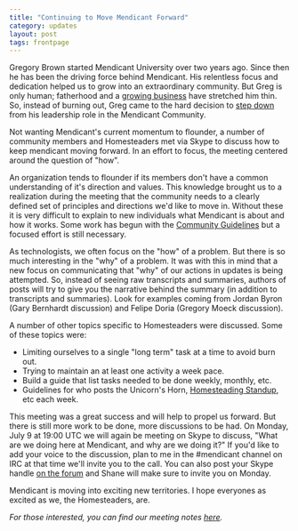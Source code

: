 ```yaml
---
title: "Continuing to Move Mendicant Forward"
category: updates
layout: post
tags: frontpage
---
```


Gregory Brown started Mendicant University over two years ago. Since then he has been the driving force behind Mendicant. His relentless focus and dedication helped us to grow into an extraordinary community. But Greg is only human; fatherhood and a [growing business](http://practicingruby.com/) have stretched him thin. So, instead of burning out, Greg came to the hard decision to [step down](http://forum.mendicantuniversity.org/discussion/32/changing-my-role-in-mendicant) from his leadership role in the Mendicant Community.

Not wanting Mendicant's current momentum to flounder, a number of community members and Homesteaders met via Skype to discuss how to keep mendicant moving forward. In an effort to focus, the meeting centered around the question of "how".

An organization tends to flounder if its members don't have a common understanding of it's direction and values. This knowledge brought us to a realization during the meeting that the community needs to a clearly defined set of principles and directions we'd like to move in. Without these it is very difficult to explain to new individuals what Mendicant is about and how it works. Some work has begun with the [Community Guidelines](https://github.com/mendicant/mendicantuniversity.org/wiki/Community-guidelines) but a focused effort is still necessary.

As technologists, we often focus on the "how" of a problem. But there is so much interesting in the "why" of a problem. It was with this in mind that a new focus on communicating that "why" of our actions in updates is being attempted. So, instead of seeing raw transcripts and summaries, authors of posts will try to give you the narrative behind the summary (in addition to transcripts and summaries). Look for examples coming from Jordan Byron (Gary Bernhardt discussion) and Felipe Doria (Gregory Moeck discussion).

A number of other topics specific to Homesteaders were discussed. Some of these topics were:

* Limiting ourselves to a single "long term" task at a time to avoid burn out.
* Trying to maintain an at least one activity a week pace.
* Build a guide that list tasks needed to be done weekly, monthly, etc.
* Guidelines for who posts the Unicorn's Horn, [Homesteading Standup](http://forum.mendicantuniversity.org/discussion/34/homesteading-week-10), etc each week.

This meeting was a great success and will help to propel us forward. But there is still more work to be done, more discussions to be had. On Monday, July 9 at 19:00 UTC we will again be meeting on Skype to discuss, "What are we doing here at Mendicant, and why are we doing it?" If you'd like to add your voice to the discussion, plan to me in the #mendicant channel on IRC at that time we'll invite you to the call. You can also post your Skype handle [on the forum](http://forum.mendicantuniversity.org/discussion/38/homesteading-week-10) and Shane will make sure to invite you on Monday.

Mendicant is moving into exciting new territories. I hope everyones as excited as we, the Homesteaders, are.

_For those interested, you can find our meeting notes [here](http://practicingruby.com:9001/p/mendicant-skype)._
